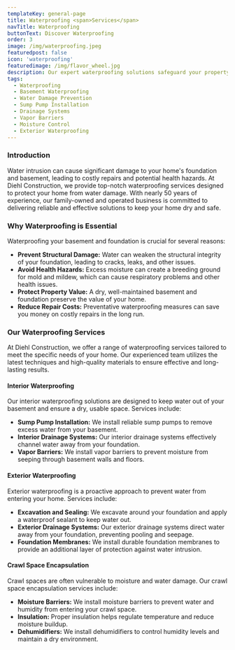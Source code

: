 ```yaml
---
templateKey: general-page
title: Waterproofing <span>Services</span>
navTitle: Waterproofing
buttonText: Discover Waterproofing
order: 3
image: /img/waterproofing.jpeg
featuredpost: false
icon: 'waterproofing'
featuredimage: /img/flavor_wheel.jpg
description: Our expert waterproofing solutions safeguard your property from water damage. Discover our range of services designed to keep your home dry and secure. Reach out to us to learn more.
tags:
  - Waterproofing
  - Basement Waterproofing
  - Water Damage Prevention
  - Sump Pump Installation
  - Drainage Systems
  - Vapor Barriers
  - Moisture Control
  - Exterior Waterproofing
---
```

### Introduction

Water intrusion can cause significant damage to your home's foundation and basement, leading to costly repairs and potential health hazards. At Diehl Construction, we provide top-notch waterproofing services designed to protect your home from water damage. With nearly 50 years of experience, our family-owned and operated business is committed to delivering reliable and effective solutions to keep your home dry and safe.

### Why Waterproofing is Essential

Waterproofing your basement and foundation is crucial for several reasons:

- **Prevent Structural Damage:** Water can weaken the structural integrity of your foundation, leading to cracks, leaks, and other issues.
- **Avoid Health Hazards:** Excess moisture can create a breeding ground for mold and mildew, which can cause respiratory problems and other health issues.
- **Protect Property Value:** A dry, well-maintained basement and foundation preserve the value of your home.
- **Reduce Repair Costs:** Preventative waterproofing measures can save you money on costly repairs in the long run.

### Our Waterproofing Services

At Diehl Construction, we offer a range of waterproofing services tailored to meet the specific needs of your home. Our experienced team utilizes the latest techniques and high-quality materials to ensure effective and long-lasting results.

#### Interior Waterproofing

Our interior waterproofing solutions are designed to keep water out of your basement and ensure a dry, usable space. Services include:

- **Sump Pump Installation:** We install reliable sump pumps to remove excess water from your basement.
- **Interior Drainage Systems:** Our interior drainage systems effectively channel water away from your foundation.
- **Vapor Barriers:** We install vapor barriers to prevent moisture from seeping through basement walls and floors.

#### Exterior Waterproofing

Exterior waterproofing is a proactive approach to prevent water from entering your home. Services include:

- **Excavation and Sealing:** We excavate around your foundation and apply a waterproof sealant to keep water out.
- **Exterior Drainage Systems:** Our exterior drainage systems direct water away from your foundation, preventing pooling and seepage.
- **Foundation Membranes:** We install durable foundation membranes to provide an additional layer of protection against water intrusion.

#### Crawl Space Encapsulation

Crawl spaces are often vulnerable to moisture and water damage. Our crawl space encapsulation services include:

- **Moisture Barriers:** We install moisture barriers to prevent water and humidity from entering your crawl space.
- **Insulation:** Proper insulation helps regulate temperature and reduce moisture buildup.
- **Dehumidifiers:** We install dehumidifiers to control humidity levels and maintain a dry environment.
